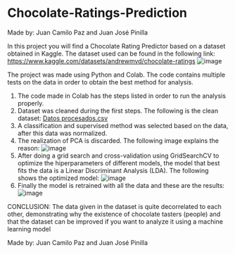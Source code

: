 # Chocolate-Ratings-Prediction
Made by: Juan Camilo Paz and Juan José Pinilla

In this project you will find a Chocolate Rating Predictor based on a dataset obtained in Kaggle.
The dataset used can be found in the following link: https://www.kaggle.com/datasets/andrewmvd/chocolate-ratings
![image](https://user-images.githubusercontent.com/98425571/169709868-941126cb-ae21-4aba-9488-5613c5964369.png)

The project was made using Python and Colab. The code contains multiple tests on the data in order to obtain the best method for analysis. 
1. The code made in Colab has the steps listed in order to run the analysis properly.
2. Dataset was cleaned during the first steps. The following is the clean dataset:
[Datos procesados.csv](https://github.com/pazju/Chocolate-Ratings-Prediction/files/8750000/Datos.procesados.csv)
3. A classification and supervised method was selected based on the data, after this data was normalized.
4. The realization of PCA is discarded. The following image explains the reason: ![image](https://user-images.githubusercontent.com/98425571/169710216-60804549-8b84-468f-b3fb-67b21dd4dffc.png)
5. After doing a grid search and cross-validation using GridSearchCV to optimize the hiperparameters of different models, the model that best fits the data is a Linear Discriminant Analysis (LDA). The following shows the optimized model: ![image](https://user-images.githubusercontent.com/98425571/169710334-a3ea2846-94cc-4531-ae76-dc00ec39f508.png)
6. Finally the model is retrained with all the data and these are the results: ![image](https://user-images.githubusercontent.com/98425571/169710369-d054fa12-e67a-4e82-88ec-2d24f603ee19.png)

CONCLUSION:
The data given in the dataset is quite decorrelated to each other, demonstrating why the existence of chocolate tasters (people) and that the dataset can be improved if you want to analyze it using a machine learning model

Made by: Juan Camilo Paz and Juan José Pinilla
